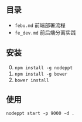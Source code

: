 
## 目录

- `febu.md` 前端部署流程
- `fe_dev.md` 前后端分离实践

## 安装

0. `npm install -g nodeppt`
0. `npm install -g bower`
0. `bower install`

## 使用

```
nodeppt start -p 9000 -d .
```

